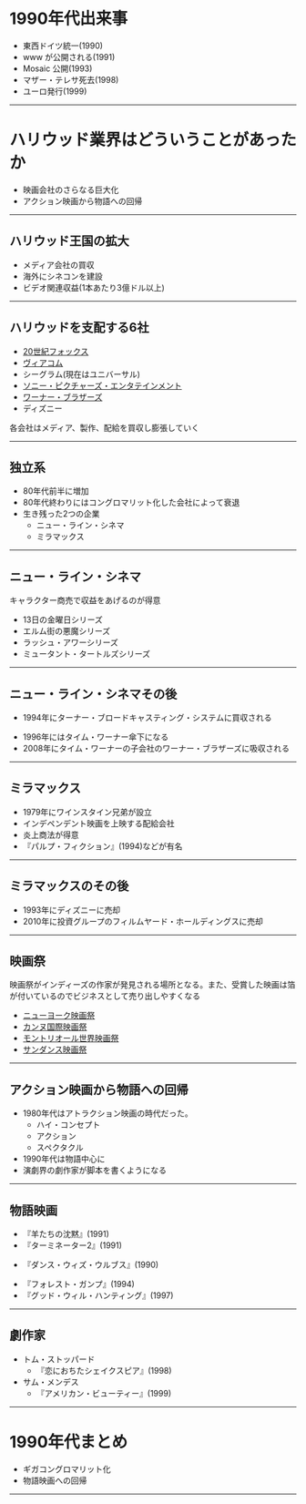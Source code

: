 
# 1990年代出来事
- 東西ドイツ統一(1990)
- www が公開される(1991)
- Mosaic 公開(1993)
- マザー・テレサ死去(1998)
- ユーロ発行(1999)

---

# ハリウッド業界はどういうことがあったか

- 映画会社のさらなる巨大化
- アクション映画から物語への回帰

---

## ハリウッド王国の拡大
- メディア会社の買収
- 海外にシネコンを建設
- ビデオ関連収益(1本あたり3億ドル以上)

---

## ハリウッドを支配する6社

- [20世紀フォックス](https://ja.wikipedia.org/wiki/20%E4%B8%96%E7%B4%80%E3%83%95%E3%82%A9%E3%83%83%E3%82%AF%E3%82%B9)
- [ヴィアコム](https://ja.wikipedia.org/wiki/%E3%83%90%E3%82%A4%E3%82%A2%E3%82%B3%E3%83%A0)
- シーグラム(現在はユニバーサル)
- [ソニー・ピクチャーズ・エンタテインメント](https://ja.wikipedia.org/wiki/%E3%82%BD%E3%83%8B%E3%83%BC%E3%83%BB%E3%83%94%E3%82%AF%E3%83%81%E3%83%A3%E3%83%BC%E3%82%BA%E3%83%BB%E3%82%A8%E3%83%B3%E3%82%BF%E3%83%86%E3%82%A4%E3%83%B3%E3%83%A1%E3%83%B3%E3%83%88_(%E7%B1%B3%E5%9B%BD))
- [ワーナー・ブラザーズ](https://ja.wikipedia.org/wiki/%E3%83%AF%E3%83%BC%E3%83%8A%E3%83%BC%E3%83%BB%E3%83%96%E3%83%A9%E3%82%B6%E3%83%BC%E3%82%B9)
- ディズニー

各会社はメディア、製作、配給を買収し膨張していく

---

## 独立系
- 80年代前半に増加
- 80年代終わりにはコングロマリット化した会社によって衰退
- 生き残った2つの企業
  - ニュー・ライン・シネマ
  - ミラマックス

---

## ニュー・ライン・シネマ
キャラクター商売で収益をあげるのが得意

- 13日の金曜日シリーズ
- エルム街の悪魔シリーズ
- ラッシュ・アワーシリーズ
- ミュータント・タートルズシリーズ

---

## ニュー・ライン・シネマその後
- 1994年にターナー・ブロードキャスティング・システムに買収される
<!-- TBSが1996年にタイム・ワーナーに買収される-->
- 1996年にはタイム・ワーナー傘下になる
- 2008年にタイム・ワーナーの子会社のワーナー・ブラザーズに吸収される

---

## ミラマックス
- 1979年にワインスタイン兄弟が設立
- インデペンデント映画を上映する配給会社
- 炎上商法が得意
- 『パルプ・フィクション』(1994)などが有名

---

## ミラマックスのその後
- 1993年にディズニーに売却
- 2010年に投資グループのフィルムヤード・ホールディングスに売却

---

## 映画祭
映画祭がインディーズの作家が発見される場所となる。また、受賞した映画は箔が付いているのでビジネスとして売り出しやすくなる

- [ニューヨーク映画祭](https://ja.wikipedia.org/wiki/%E3%83%8B%E3%83%A5%E3%83%BC%E3%83%A8%E3%83%BC%E3%82%AF%E6%98%A0%E7%94%BB%E7%A5%AD)
- [カンヌ国際映画祭](https://ja.wikipedia.org/wiki/%E3%82%AB%E3%83%B3%E3%83%8C%E5%9B%BD%E9%9A%9B%E6%98%A0%E7%94%BB%E7%A5%AD)
- [モントリオール世界映画祭](https://ja.wikipedia.org/wiki/%E3%83%A2%E3%83%B3%E3%83%88%E3%83%AA%E3%82%AA%E3%83%BC%E3%83%AB%E4%B8%96%E7%95%8C%E6%98%A0%E7%94%BB%E7%A5%AD)
- [サンダンス映画祭](https://ja.wikipedia.org/wiki/%E3%82%B5%E3%83%B3%E3%83%80%E3%83%B3%E3%82%B9%E6%98%A0%E7%94%BB%E7%A5%AD)

---

## アクション映画から物語への回帰
- 1980年代はアトラクション映画の時代だった。
  - ハイ・コンセプト
  - アクション
  - スペクタクル
- 1990年代は物語中心に
- 演劇界の劇作家が脚本を書くようになる

---

## 物語映画
- 『羊たちの沈黙』(1991)
- 『ターミネーター2』(1991)
<!-- 1作目に比べると少年の成長や、ロボット同士の交流に重点がおかれる -->
- 『ダンス・ウィズ・ウルブス』(1990)
<!-- 偶然の出会った人との交流。リメイク元は銃撃、襲撃などのシーンがメイン -->
- 『フォレスト・ガンプ』(1994)
- 『グッド・ウィル・ハンティング』(1997)
<!-- 貧富の格差が激しく進むなかで倫理と希望をさぐる試み　-->

---

## 劇作家

- トム・ストッパード
  - 『恋におちたシェイクスピア』(1998)
- サム・メンデス
  - 『アメリカン・ビューティー』(1999)

---

# 1990年代まとめ
- ギガコングロマリット化
- 物語映画への回帰

---
